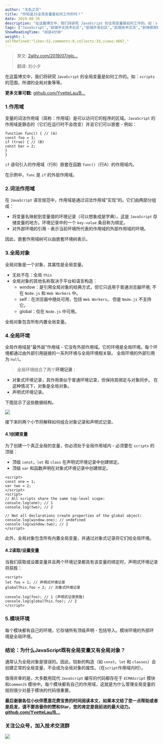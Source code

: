 ```yaml
---
author: "无名之苝"
title: "你知道JS全局变量是如何工作的吗？"
date: 2019-08-26
description: "在这篇博文中，我们将研究 JavaScript 的全局变量是如何工作的。如：scripts的范围，所谓的全局对象等等。 变量的词法作用域（简称：作用域）是可以访问它的程序的区域。JavaScript 的作用域是静态的（它们在运行时不会改变）并且它们可以嵌套 - 例如： if 语…"
tags: ["JavaScript","前端中文技术社区","前端开发社区","前端技术交流","前端框架教程","JavaScript 学习资源","CSS 技巧与最佳实践","HTML5 最新动态","前端工程师职业发展","开源前端项目","前端技术趋势"]
ShowReadingTime: "阅读4分钟"
weight: 1
selfDefined:"likes:52,comments:0,collects:33,views:4667,"
---
```

> 原文: [2ality.com/2019/07/glo…](https://link.juejin.cn?target=https%3A%2F%2F2ality.com%2F2019%2F07%2Fglobal-scope.html "https://2ality.com/2019/07/global-scope.html")
> 
> 翻译: 刘小夕

在这篇博文中，我们将研究 `JavaScript` 的全局变量是如何工作的。如：`scripts`的范围，所谓的全局对象等等。

**更多文章可戳:** [github.com/YvetteLau/B…](https://link.juejin.cn?target=https%3A%2F%2Fgithub.com%2FYvetteLau%2FBlog "https://github.com/YvetteLau/Blog")

### 1.作用域

变量的词法作用域（简称：作用域）是可以访问它的程序的区域。`JavaScript` 的作用域是静态的（它们在运行时不会改变）并且它们可以嵌套 - 例如：

```
function func() { // (A)
const foo = 1;
if (true) { // (B)
const bar = 2;
}
}
```

`if` 语句引入的作用域（行B）嵌套在函数 `func()`（行A）的作用域内。

在示例中，`func` 是 `if` 的外层作用域。

### 2.词法作用域

在 `JavaScript` 语言规范中，作用域是通过词法作用域“实现”的。它们由两部分组成：

*   将变量名映射到变量值的环境记录（可以想象成是字典）。这是 `JavaScript` 存储变量的地方。环境记录中的一个 `key-value` 条目称为绑定。
*   对外部环境的引用 - 表示当前环境所代表的作用域的外部作用域的环境。

因此，嵌套作用域树可以由嵌套环境树表示。

### 3.全局对象

全局对象是一个对象，其属性是全局变量。

*   无处不在：全局 `this`
*   全局对象的其他名称取决于平台和语言构造：
    *   window：是引用全局对象的经典方式，但它只适用于普通浏览器环境; 不在 `Node.js` 和 `Web Workers` 中。
    *   self：在浏览器中随处可用，包括 `Web Workers`。 但是 `Node.js` 不支持它。
    *   global：仅在 `Node.js` 中可用。

全局对象包含所有内置全局变量。

### 4.全局环境

全局作用域是“最外层”作用域 - 它没有外部作用域。它的环境是全局环境。每个环境都通过由外部引用链接的一系列环境与全局环境相关联。 全局环境的外部引用为 `null`。

> 全局环境结合了两个**环境记录**：

*   对象式环境记录，其作用类似于普通环境记录，但保持其绑定与对象同步。 在这种情况下，对象是全局对象。
*   声明式环境记录。

下图显示了这些数据结构。

![](/images/jueJin/16ccc10c54a7fb4.png)

接下来的两个小节将解释如何组合对象记录和声明式记录。

#### 4.1创建变量

为了创建一个真正全局的变量，你必须处于全局作用域内 - 必须要在 `scripts` 的顶层：

*   顶级 `const`，`let` 和 `class` 在声明式环境记录中创建绑定。
*   顶级 `var` 和函数声明在对象式环境记录中创建绑定。

```
<script>
const one = 1;
var two = 2;
</script>
<script>
// All scripts share the same top-level scope:
console.log(one); // 1
console.log(two); // 2

// Not all declarations create properties of the global object:
console.log(window.one); // undefined
console.log(window.two); // 2
</script>
```

此外，全局对象包含所有内置全局变量，并通过对象式记录将它们给全局环境。

#### 4.2读取/设置变量

当我们获取或设置变量并且两个环境记录都具有该变量的绑定时，声明式环境记录将获胜：

```
<script>
let foo = 1; // 声明式环境记录
globalThis.foo = 2; // 对象式环境记录

console.log(foo); // 1 (声明式记录获胜)
console.log(globalThis.foo); // 2
</script>
```

### 5.模块环境

每个模块都有自己的环境，它存储所有顶级声明 - 包括导入。模块环境的外部环境是全局环境。

### 结论：为什么JavaScript既有全局变量又有全局对象？

通常认为全局对象是错误的。因此，较新的构造（如 `const`，`let` 和 `classes`）会创建正常的全局变量，不会成为全局对象的属性。（在`script`作用域内时）。

值得庆幸的是，大多数用现代 `JavaScript` 编写的代码都存在于 `ECMAScript` 模块和`CommonJS` 模块中。每个模块都有自己的作用域，这就是为什么管理全局变量的规则很少对基于模块的代码很重要。

**最后谢谢各位小伙伴愿意花费宝贵的时间阅读本文，如果本文给了您一点帮助或者是启发，请不要吝啬你的赞和Star，您的肯定是我前进的最大动力。[github.com/YvetteLau/B…](https://link.juejin.cn?target=https%3A%2F%2Fgithub.com%2FYvetteLau%2FBlog "https://github.com/YvetteLau/Blog")**

### 关注公众号，加入技术交流群

![](/images/jueJin/16d1120a80282ab.png)